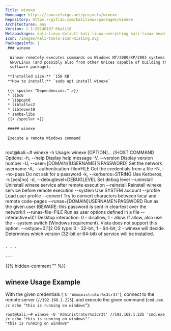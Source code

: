 ```yaml
---
Title: winexe
Homepage: https://sourceforge.net/projects/winexe
Repository: https://gitlab.com/kalilinux/packages/winexe
Architectures: any
Version: 1.1~20140107-0kali16
Metapackages: kali-linux-default kali-linux-everything kali-linux-headless kali-linux-large kali-tools-passwords 
Icon: /images/kali-tools-icon-missing.svg
PackagesInfo: |
 ### winexe
 
  Winexe remotely executes commands on Windows NT/2000/XP/2003 systems from
  GNU/Linux (and possibly also from other Unices capable of building the Samba 4
  software package).
 
 **Installed size:** `158 KB`  
 **How to install:** `sudo apt install winexe`  
 
 {{< spoiler "Dependencies:" >}}
 * libc6 
 * libpopt0 
 * libtalloc2 
 * libtevent0 
 * samba-libs 
 {{< /spoiler >}}
 
 ##### winexe
 
 Execute a remote Windows command
 
 ```
 root@kali:~# winexe -h
 Usage: winexe [OPTION]... //HOST COMMAND
 Options:
   -h, --help                                  Display help message
   -V, --version                               Display version number
   -U, --user=[DOMAIN/]USERNAME[%PASSWORD]     Set the network username
   -A, --authentication-file=FILE              Get the credentials from a file
   -N, --no-pass                               Do not ask for a password
   -k, --kerberos=STRING                       Use Kerberos, -k [yes|no]
   -d, --debuglevel=DEBUGLEVEL                 Set debug level
       --uninstall                             Uninstall winexe service after
                                               remote execution
       --reinstall                             Reinstall winexe service before
                                               remote execution
       --system                                Use SYSTEM account
       --profile                               Load user profile
       --convert                               Try to convert characters
                                               between local and remote
                                               code-pages
       --runas=[DOMAIN\]USERNAME%PASSWORD      Run as the given user (BEWARE:
                                               this password is sent in
                                               cleartext over the network!)
       --runas-file=FILE                       Run as user options defined in a
                                               file
       --interactive=0|1                       Desktop interaction: 0 -
                                               disallow, 1 - allow. If allow,
                                               also use the --system switch
                                               (Windows requirement). Vista
                                               does not support this option.
       --ostype=0|1|2                          OS type: 0 - 32-bit, 1 - 64-bit,
                                               2 - winexe will decide.
                                               Determines which version (32-bit
                                               or 64-bit) of service will be
                                               installed.
 ```
 
 - - -
 
---
```

{{% hidden-comment "<!--Do not edit anything above this line-->" %}}

## winexe Usage Example

With the given credentials (`-U ‘Administrator%s3cr3t’`), connect to the remote server (`//192.168.1.225`), and execute the given command (`cmd.exe /c echo “this is running on windows”`):

```
root@kali:~# winexe -U 'Administrator%s3cr3t' //192.168.1.225 'cmd.exe /c echo "this is running on windows"'
"this is running on windows"
```
